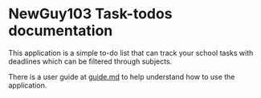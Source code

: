 # NewGuy103 Task-todos documentation

This application is a simple to-do list that can track your school tasks with deadlines which can be filtered through subjects.

There is a user guide at [guide.md](guide.md) to help understand how to use the application.
